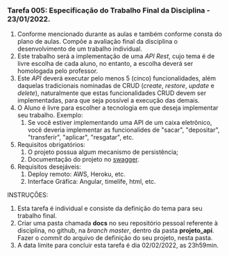 ### Tarefa 005: Especificação do Trabalho Final da Disciplina - 23/01/2022.

1. Conforme mencionado durante as aulas e também conforme consta do plano de aulas. Compõe a avaliação final da disciplina o desenvolvimento de um trabalho individual.
2. Este trabalho será a implementação de uma _API Rest_, cujo tema é de livre escolha de cada aluno, no entanto, a escolha deverá ser homologada pelo professor.
3. Este _API_ deverá executar pelo menos 5 (cinco) funcionalidades, além daquelas tradicionais nominadas de CRUD (_create_, _restore_, _update_ e _delete_), naturalmente que estas funcionalidades CRUD devem ser implementadas, para que seja possível a execução das demais.
4. O Aluno é livre para escolher a tecnologia em que deseja implementar seu trabalho. Exemplo:
   1. Se você estiver implementando uma API de um caixa eletrônico, você deveria implementar as funcionalides de "sacar", "depositar", "transferir", "aplicar", "resgatar", etc.
5. Requisitos obrigatórios:
   1. O projeto possua algum mecanismo de persistência;
   2. Documentação do projeto no [swagger](https://swagger.io/solutions/api-documentation/).
6. Requisitos desejáveis:
   1. Deploy remoto: AWS, Heroku, etc.
   2. Interface Gráfica: Angular, timelife, html, etc.

INSTRUÇÕES:
1. Esta tarefa é individual e consiste da definição do tema para seu trabalho final.
2. Criar uma pasta chamada **docs** no seu repositório pessoal referente à disciplina, no github, na _branch master_, dentro da pasta **projeto_api**. Fazer o _commit_ do arquivo de definição do seu projeto, nesta pasta.
3. A data limite para concluir esta tarefa é dia 02/02/2022, as 23h59min.

